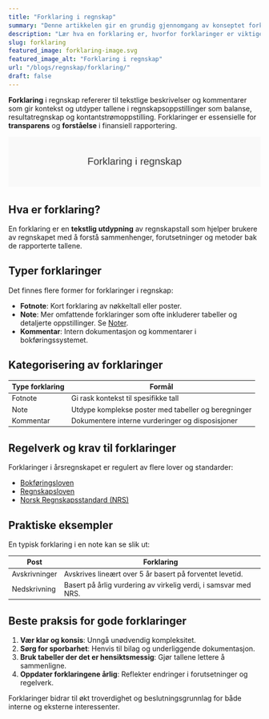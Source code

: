 ```yaml
---
title: "Forklaring i regnskap"
summary: "Denne artikkelen gir en grundig gjennomgang av konseptet forklaring i regnskap. Vi ser på definisjon, formål, typer forklaringer, krav i norsk regelverk, praktiske eksempler og beste praksis for å sikre god forståelse og transparens."
description: "Lær hva en forklaring er, hvorfor forklaringer er viktige i regnskap, og hvordan de brukes i norsk økonomi og regnskapsrapportering."
slug: forklaring
featured_image: forklaring-image.svg
featured_image_alt: "Forklaring i regnskap"
url: "/blogs/regnskap/forklaring/"
draft: false
---
```


**Forklaring** i regnskap refererer til tekstlige beskrivelser og kommentarer som gir kontekst og utdyper tallene i regnskapsoppstillinger som balanse, resultatregnskap og kontantstrømoppstilling. Forklaringer er essensielle for **transparens** og **forståelse** i finansiell rapportering.

![Forklaring i regnskap](forklaring-image.svg)

## Hva er forklaring?

En forklaring er en **tekstlig utdypning** av regnskapstall som hjelper brukere av regnskapet med å forstå sammenhenger, forutsetninger og metoder bak de rapporterte tallene.

## Typer forklaringer

Det finnes flere former for forklaringer i regnskap:

* **Fotnote**: Kort forklaring av nøkkeltall eller poster.
* **Note**: Mer omfattende forklaringer som ofte inkluderer tabeller og detaljerte oppstillinger. Se [Noter](/blogs/regnskap/noter "Noter - Komplett Guide til Regnskapsnoter i Norge").
* **Kommentar**: Intern dokumentasjon og kommentarer i bokføringssystemet.

## Kategorisering av forklaringer

| Type forklaring | Formål |
|---|---|
| Fotnote | Gi rask kontekst til spesifikke tall |
| Note | Utdype komplekse poster med tabeller og beregninger |
| Kommentar | Dokumentere interne vurderinger og disposisjoner |

## Regelverk og krav til forklaringer

Forklaringer i årsregnskapet er regulert av flere lover og standarder:

* [Bokføringsloven](/blogs/regnskap/hva-er-bokforingsloven "Hva er Bokføringsloven? Krav, Regler og Praktisk Veiledning")
* [Regnskapsloven](/blogs/regnskap/hva-er-regnskapsloven "Hva er Regnskapsloven? Oversikt og Veiledning")
* [Norsk Regnskapsstandard (NRS)](/blogs/regnskap/norsk-regnskapsstandard-nrs "Norsk Regnskapsstandard (NRS) - Gjeldende Regler og Retningslinjer")

## Praktiske eksempler

En typisk forklaring i en note kan se slik ut:

| Post | Forklaring |
|---|---|
| Avskrivninger | Avskrives lineært over 5 år basert på forventet levetid. |
| Nedskrivning | Basert på årlig vurdering av virkelig verdi, i samsvar med NRS. |

## Beste praksis for gode forklaringer

1. **Vær klar og konsis**: Unngå unødvendig kompleksitet.
2. **Sørg for sporbarhet**: Henvis til bilag og underliggende dokumentasjon.
3. **Bruk tabeller der det er hensiktsmessig**: Gjør tallene lettere å sammenligne.
4. **Oppdater forklaringene årlig**: Reflekter endringer i forutsetninger og regelverk.

Forklaringer bidrar til økt troverdighet og beslutningsgrunnlag for både interne og eksterne interessenter.
